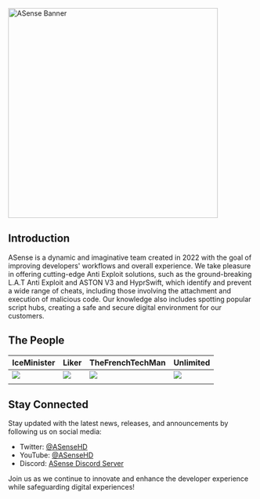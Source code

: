 <!-- ASense - Enhancing Developer's Workflows and Experience -->

<img src="/../../blob/main/Icons/ASenseBanner.png" align="center" height="428" alt="ASense Banner">

## Introduction

ASense is a dynamic and imaginative team created in 2022 with the goal of improving developers' workflows and overall experience. We take pleasure in offering cutting-edge Anti Exploit solutions, such as the ground-breaking L.A.T Anti Exploit and ASTON V3 and HyprSwift, which identify and prevent a wide range of cheats, including those involving the attachment and execution of malicious code. Our knowledge also includes spotting popular script hubs, creating a safe and secure digital environment for our customers.

## The People

| IceMinister                                                       | Liker                                                       | TheFrenchTechMan                                                       | Unlimited                                                       |
|-------------------------------------------------------------------|-------------------------------------------------------------|------------------------------------------------------------------------|-----------------------------------------------------------------|
| <img src="/../../blob/main/Icons/IceMinister.png" align="center"> | <img src="/../../blob/main/Icons/Liker.png" align="center"> | <img src="/../../blob/main/Icons/TheFrenchTechMan.png" align="center"> | <img src="/../../blob/main/Icons/Unlimited.png" align="center"> |
|                                                                   |                                                             |                                                                        |                                                                 |

## Stay Connected

Stay updated with the latest news, releases, and announcements by following us on social media:

- Twitter: [@ASenseHD](https://twitter.com/ASenseHD)
- YouTube: [@ASenseHD](https://youtube.com/@ASenseHD)
- Discord: [ASense Discord Server](https://discord.gg/JED4AcdDjQ)

Join us as we continue to innovate and enhance the developer experience while safeguarding digital experiences!
